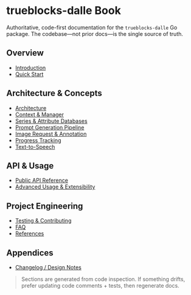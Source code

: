 # trueblocks-dalle Book

Authoritative, code-first documentation for the `trueblocks-dalle` Go package. The codebase—not prior docs—is the single source of truth.

## Overview
- [Introduction](01-introduction.md)
- [Quick Start](02-quick-start.md)

## Architecture & Concepts
- [Architecture](03-architecture.md)
- [Context & Manager](04-context-manager.md)
- [Series & Attribute Databases](05-series-attributes.md)
- [Prompt Generation Pipeline](06-prompt-pipeline.md)
- [Image Request & Annotation](07-image-annotation.md)
- [Progress Tracking](08-progress.md)
- [Text-to-Speech](09-text2speech.md)

## API & Usage
- [Public API Reference](10-api-reference.md)
- [Advanced Usage & Extensibility](11-advanced.md)

## Project Engineering
- [Testing & Contributing](12-testing-contributing.md)
- [FAQ](13-faq.md)
- [References](14-references.md)

## Appendices
- [Changelog / Design Notes](15-design-notes.md)

> Sections are generated from code inspection. If something drifts, prefer updating code comments + tests, then regenerate docs.
